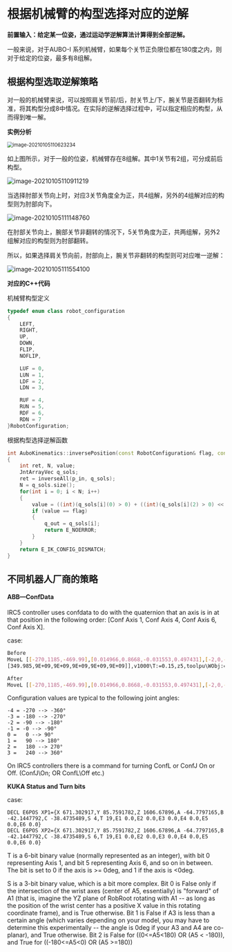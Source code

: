 # 根据机械臂的构型选择对应的逆解

**前置输入：给定某一位姿，通过运动学逆解算法计算得到全部逆解。**

一般来说，对于AUBO-I 系列机械臂，如果每个关节正负限位都在180度之内，则对于给定的位姿，最多有8组解。



## 根据构型选取逆解策略

对一般的机械臂来说，可以按照肩关节前/后，肘关节上/下，腕关节是否翻转为标准，将其构型分成8中情况。在实际的逆解选择过程中，可以指定相应的构型，从而得到唯一解。

**实例分析**

<img src="../../../resources/pics/机械臂逆解构型分析/i5对应的8种构型.png" alt="image-20210105110623234" style="zoom:80%;" />

如上图所示，对于一般的位姿，机械臂存在8组解。其中1关节有2组，可分成前后构型。

![image-20210105110911219](../../../resources/pics/机械臂逆解构型分析/肘部向上.png)

当选择肘部关节向上时，对应3关节角度全为正，共4组解，另外的4组解对应的构型则为肘部向下。



![image-20210105111148760](../../../resources/pics/机械臂逆解构型分析/腕部非翻转.png)

在肘部关节向上，腕部关节非翻转的情况下，5关节角度为正，共两组解，另外2组解对应的构型则为肘部翻转。



所以，如果选择肩关节向前，肘部向上，腕关节非翻转的构型则可对应唯一逆解：

![image-20210105111554100](../../../resources/pics/机械臂逆解构型分析/唯一解.png)

**对应的C++代码**

机械臂构型定义

```c++
typedef enum class robot_configuration
{
    LEFT,
    RIGHT,
    UP,
    DOWN,
    FLIP,
    NOFLIP,

    LUF = 0,
    LUN = 1,
    LDF = 2,
    LDN = 3,

    RUF = 4,
    RUN = 5,
    RDF = 6,
    RDN = 7
}RobotConfiguration;
```

根据构型选择逆解函数

```c++
int AuboKinematics::inversePosition(const RobotConfiguration& flag, const Frame& p_in, JntArray& q_out)
{
    int ret, N, value;
    JntArrayVec q_sols;
    ret = inverseAll(p_in, q_sols);
    N = q_sols.size();
    for(int i = 0; i < N; i++)
    {
        value = ((int)(q_sols[i](0) > 0) + ((int)(q_sols[i](2) > 0) << 1) + ((int)(q_sols[i](4) > 0) << 2));
        if (value == flag)
        {
            q_out = q_sols[i];
            return E_NOERROR;
        }
    }
    return E_IK_CONFIG_DISMATCH;
}
```



## 不同机器人厂商的策略

#### ABB—ConfData

IRC5 controller uses confdata  to do with the quaternion that an axis is in at that position in the following order: [Conf Axis 1, Conf Axis 4, Conf Axis 6, Conf Axis X]. 

case:

```sh
Before
MoveL [[-270,1185,-469.99],[0.014966,0.8668,-0.031553,0.497431],[-2,0,-1,0],
[349.985,9E+09,9E+09,9E+09,9E+09,9E+09]],v1000\T:=0.15,z5,toolpu\WObj:=wobjP3;

After
MoveL [[-270,1185,-469.99],[0.014966,0.8668,-0.031553,0.497431],[-2,0,-1,1],[349.985,9E+09,9E+09,9E+09,9E+09,9E+09]],v1000\T:=0.15,z5,toolpu\WObj:=wobjP3;
```

Configuration values are typical to the following joint angles:

```
-4 = -270 --> -360°
-3 = -180 --> -270°
-2 = -90 --> -180°
-1 = -0 --> -90°
0 =   0 --> 90°
1 =   90 --> 180°
2 =   180 --> 270°
3 =   240 --> 360°
```

On IRC5 controllers there is a command for turning ConfL or ConfJ On or Off. (ConfJ\On; OR ConfL\Off etc.)



**KUKA Status and Turn bits**

case:

```
DECL E6POS XP1={X 671.302917,Y 85.7591782,Z 1606.67896,A -64.7797165,B -42.1447792,C -38.4735489,S 4,T 19,E1 0.0,E2 0.0,E3 0.0,E4 0.0,E5 0.0,E6 0.0}
DECL E6POS XP2={X 671.302917,Y 85.7591782,Z 1606.67896,A -64.7797165,B -42.1447792,C -38.4735489,S 6,T 19,E1 0.0,E2 0.0,E3 0.0,E4 0.0,E5 0.0,E6 0.0}
```

T is a 6-bit binary value (normally represented as an integer), with bit 0 representing Axis 1, and bit 5 representing Axis 6, and so on in between. The bit is set to 0 if the axis is >= 0deg, and 1 if the axis is <0deg.

S is a 3-bit binary value, which is a bit more complex. Bit 0 is False only if the intersection of the wrist axes (center of A5, essentially) is "forward" of A1 (that is, imagine the YZ plane of RobRoot rotating with A1 -- as long as the position of the wrist center has a positive X value in this rotating coordinate frame), and is True otherwise.
Bit 1 is False if A3 is less than a certain angle (which varies depending on your model, you may have to determine this experimentally -- the angle is 0deg if your A3 and A4 are co-planar), and True otherwise.
Bit 2 is False for ((0<=A5<180) OR (A5 < -180)), and True for ((-180<=A5<0) OR (A5 >=180))